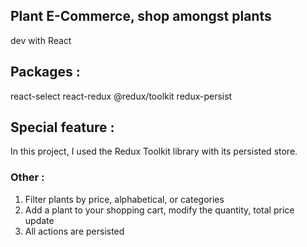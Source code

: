 ## Plant E-Commerce, shop amongst plants
dev with React

## Packages :
react-select react-redux @redux/toolkit redux-persist

## Special feature : 
In this project, I used the Redux Toolkit library with its persisted store.

### Other : 
1. Filter plants by price, alphabetical, or categories
2. Add a plant to your shopping cart, modify the quantity, total price update
3. All actions are persisted

